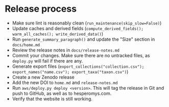# Release process

- Make sure lint is reasonably clean (`run_maintenance(skip_slow=False)`)
- Update caches and derived fields
  (`compute_derived_fields(); warm_all_caches(); write_derived_data()`)
- Run `generate_summary_paragraph()` and update the "Size" section in `docs/home.md`
- Review the release notes in `docs/release-notes.md`
- Commit your changes. Make sure there are no untracked files, as `deploy.py` will fail
  if there are any.
- Generate export files
  (`export_collections("collection.csv"); export_names("name.csv"); export_taxa("taxon.csv")`)
- Create a new Zenodo release
- Add the new DOI to `home.md` and `release-notes.md`
- Run `aws/deploy.py deploy <version>`. This will tag the release in Git and push to
  GitHub, as well as to hesperomys.com.
- Verify that the website is still working.
